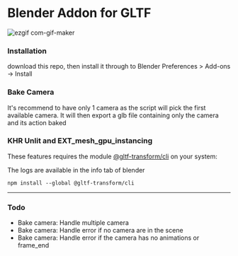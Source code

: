 
# Blender Addon for GLTF
![ezgif com-gif-maker](https://user-images.githubusercontent.com/15867665/120999352-fc471880-c7c3-11eb-9bfb-16e4de6d5263.gif)

### Installation
download this repo, then install it through to Blender Preferences > Add-ons -> Install

### Bake Camera
It's recommend to have only 1 camera as the script will pick the first available camera. It will then export a glb file containing only the camera and its action baked

### KHR Unlit and EXT_mesh_gpu_instancing

These features requires the module [@gltf-transform/cli](https://gltf-transform.donmccurdy.com/cli.html) on your system:

The logs are available in the info tab of blender

`npm install --global @gltf-transform/cli`

--- 
### Todo
- Bake camera: Handle multiple camera
- Bake camera: Handle error if no camera are in the scene
- Bake camera: Handle error if the camera has no animations or frame_end
